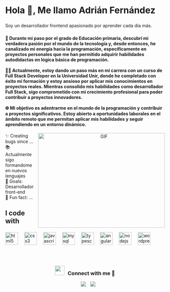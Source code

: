 <h1 align="left">Hola 👋, Me llamo Adrián Fernández</h1>

###

<p align="left">Soy un desarrollador frontend apasionado por aprender cada día más.</p>

###

<h4 align="left">🚀 Durante mi paso por el grado de Educación primaria, descubrí mi verdadera pasión por el mundo de la tecnología y, desde entonces, he canalizado mi energía hacia la programación, específicamente en proyectos personales que me han permitido adquirir habilidades autodidactas en lógica básica de programación.<br><br>👨‍💻 Actualmente, estoy dando un paso más en mi carrera con un curso de Full Stack Developer en la Universidad Unir, donde he completado con éxito mi formación y estoy ansioso por aplicar mis conocimientos en proyectos reales. Mientras consolido mis habilidades como desarrollador Full Stack, sigo comprometido con mi crecimiento profesional para poder contribuir a proyectos innovadores.<br><br>🌐 Mi objetivo es adentrarme en el mundo de la programación y contribuir a proyectos significativos. Estoy abierto a oportunidades laborales en el ámbito remoto que me permitan aplicar mis habilidades y seguir aprendiendo en un entorno dinámico.</h4>


<a target="_blank" align="center">
  <img align="right" top="500" height="300" width="400" alt="GIF" src="https://media.giphy.com/media/SWoSkN6DxTszqIKEqv/giphy.gif">
</a>


<p align="left">✨ Creating bugs since ...<br>📚 Actualmente sigo formandome en nuevos lenguajes<br>🎯 Goals: Desarrollador front-end<br>🎲 Fun fact: ...</p>

###

<h2 align="left">I code with</h2>

###

<div align="left">
  <img src="https://cdn.jsdelivr.net/gh/devicons/devicon/icons/html5/html5-original.svg" height="40" alt="html5 logo"  />
  <img width="12" />
  <img src="https://cdn.jsdelivr.net/gh/devicons/devicon/icons/css3/css3-original.svg" height="40" alt="css3 logo"  />
  <img width="12" />
  <img src="https://cdn.jsdelivr.net/gh/devicons/devicon/icons/javascript/javascript-original.svg" height="40" alt="javascript logo"  />
  <img width="12" />
  <img src="https://cdn.jsdelivr.net/gh/devicons/devicon/icons/mysql/mysql-original.svg" height="40" alt="mysql logo"  />
  <img width="12" />
  <img src="https://cdn.jsdelivr.net/gh/devicons/devicon/icons/typescript/typescript-original.svg" height="40" alt="typescript logo"  />
  <img width="12" />
  <img src="https://cdn.jsdelivr.net/gh/devicons/devicon/icons/angularjs/angularjs-original.svg" height="40" alt="angularjs logo"  />
  <img width="12" />
  <img src="https://cdn.jsdelivr.net/gh/devicons/devicon/icons/nodejs/nodejs-original.svg" height="40" alt="nodejs logo"  />
  <img width="12" />
  <img src="https://cdn.jsdelivr.net/gh/devicons/devicon/icons/wordpress/wordpress-original.svg" height="40" alt="wordpress logo"  />
</div>

###
<br/>
<h3 align="center" > <img src="https://media.giphy.com/media/iY8CRBdQXODJSCERIr/giphy.gif" width="30" height="30" style="margin-right: 10px;">Connect with me 🤝 </h3>

 <div align="center"  class="icons-social" style="margin-left: 10px;">
        <a style="margin-left: 10px;"  target="_blank" href="https://www.linkedin.com/in/adrian-fernandez-carrasco/">
			<img src="https://img.icons8.com/doodle/40/000000/linkedin--v2.png"></a>
        <a style="margin-left: 10px;" target="_blank" href="https://github.com/Fdezcarr">
		<img src="https://img.icons8.com/doodle/40/000000/github--v1.png"></a>
</div>
